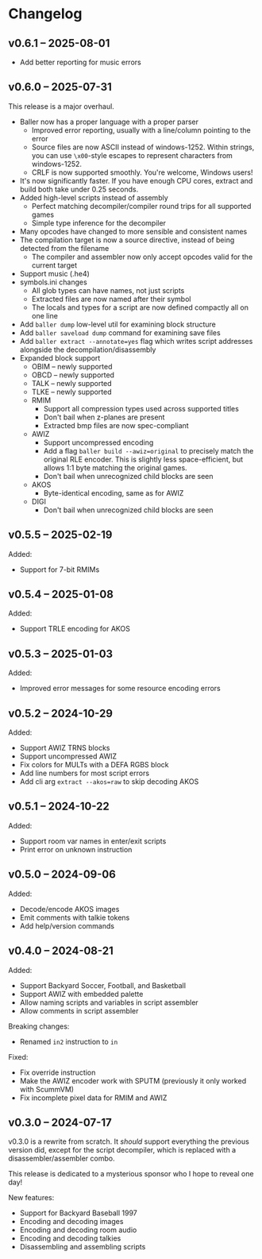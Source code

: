 # Changelog

## v0.6.1 – 2025-08-01

- Add better reporting for music errors

## v0.6.0 – 2025-07-31

This release is a major overhaul.

- Baller now has a proper language with a proper parser
  - Improved error reporting, usually with a line/column pointing to the error
  - Source files are now ASCII instead of windows-1252. Within strings, you can use `\x00`-style escapes to represent characters from windows-1252.
  - CRLF is now supported smoothly. You're welcome, Windows users!
- It's now significantly faster. If you have enough CPU cores, extract and build both take under 0.25 seconds.
- Added high-level scripts instead of assembly
  - Perfect matching decompiler/compiler round trips for all supported games
  - Simple type inference for the decompiler
- Many opcodes have changed to more sensible and consistent names
- The compilation target is now a source directive, instead of being detected from the filename
  - The compiler and assembler now only accept opcodes valid for the current target
- Support music (.he4)
- symbols.ini changes
  - All glob types can have names, not just scripts
  - Extracted files are now named after their symbol
  - The locals and types for a script are now defined compactly all on one line
- Add `baller dump` low-level util for examining block structure
- Add `baller saveload dump` command for examining save files
- Add `baller extract --annotate=yes` flag which writes script addresses alongside the decompilation/disassembly
- Expanded block support
  - OBIM – newly supported
  - OBCD – newly supported
  - TALK – newly supported
  - TLKE – newly supported
  - RMIM
    - Support all compression types used across supported titles
    - Don't bail when z-planes are present
    - Extracted bmp files are now spec-compliant
  - AWIZ
    - Support uncompressed encoding
    - Add a flag `baller build --awiz=original` to precisely match the original RLE encoder. This is slightly less space-efficient, but allows 1:1 byte matching the original games.
    - Don't bail when unrecognized child blocks are seen
  - AKOS
    - Byte-identical encoding, same as for AWIZ
  - DIGI
    - Don't bail when unrecognized child blocks are seen

## v0.5.5 – 2025-02-19

Added:

- Support for 7-bit RMIMs

## v0.5.4 – 2025-01-08

Added:

- Support TRLE encoding for AKOS

## v0.5.3 – 2025-01-03

Added:

- Improved error messages for some resource encoding errors

## v0.5.2 – 2024-10-29

Added:

- Support AWIZ TRNS blocks
- Support uncompressed AWIZ
- Fix colors for MULTs with a DEFA RGBS block
- Add line numbers for most script errors
- Add cli arg `extract --akos=raw` to skip decoding AKOS

## v0.5.1 – 2024-10-22

Added:

- Support room var names in enter/exit scripts
- Print error on unknown instruction

## v0.5.0 – 2024-09-06

Added:

- Decode/encode AKOS images
- Emit comments with talkie tokens
- Add help/version commands

## v0.4.0 – 2024-08-21

Added:

- Support Backyard Soccer, Football, and Basketball
- Support AWIZ with embedded palette
- Allow naming scripts and variables in script assembler
- Allow comments in script assembler

Breaking changes:

- Renamed `in2` instruction to `in`

Fixed:

- Fix override instruction
- Make the AWIZ encoder work with SPUTM (previously it only worked with ScummVM)
- Fix incomplete pixel data for RMIM and AWIZ

## v0.3.0 – 2024-07-17

v0.3.0 is a rewrite from scratch. It _should_ support everything the previous version did, except for the script decompiler, which is replaced with a disassembler/assembler combo.

This release is dedicated to a mysterious sponsor who I hope to reveal one day!

New features:

- Support for Backyard Baseball 1997
- Encoding and decoding images
- Encoding and decoding room audio
- Encoding and decoding talkies
- Disassembling and assembling scripts
